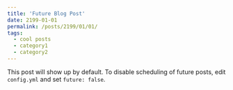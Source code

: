 ```yaml
---
title: 'Future Blog Post'
date: 2199-01-01
permalink: /posts/2199/01/01/
tags:
  - cool posts
  - category1
  - category2
---
```


This post will show up by default. To disable scheduling of future posts, edit `config.yml` and set `future: false`. 

